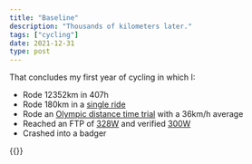 ```yaml
---
title: "Baseline"
description: "Thousands of kilometers later."
tags: ["cycling"]
date: 2021-12-31
type: post
---
```

That concludes my first year of cycling in which I:

- Rode 12352km in 407h
- Rode 180km in a [single ride](https://www.strava.com/activities/5532332583)
- Rode an [Olympic distance time trial](https://www.strava.com/activities/6218796328) with a 36km/h average
- Reached an FTP of [328W](https://www.strava.com/activities/6297184705) and verified [300W](https://www.strava.com/activities/6270309724)
- Crashed into a badger

{{<wide-image src="nuroad.jpg">}}

